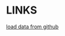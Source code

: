 # LINKS
[load data from github](https://colab.research.google.com/drive/1Xaxo0Gum2eI15pwk8KWBC8gc__dLatgy#scrollTo=MxKpIvjG-23J)
